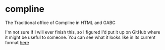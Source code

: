 compline
========

The Traditional office of Compline in HTML and GABC

I'm not sure if I will ever finish this, so I figured I'd put it up on GitHub where it might be useful to someone.  You can see what it looks like in its current format [here](http://bbloomf.github.io/compline/)